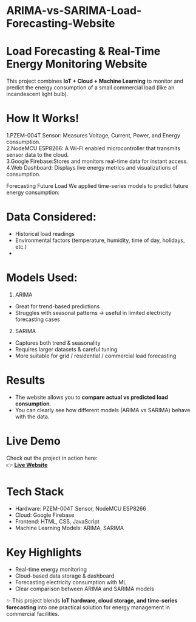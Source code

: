 # ARIMA-vs-SARIMA-Load-Forecasting-Website
# Load Forecasting & Real-Time Energy Monitoring Website

This project combines **IoT + Cloud + Machine Learning** to monitor and predict the energy consumption of a small commercial load (like an incandescent light bulb).  

# How It Works!
1.PZEM-004T Sensor: Measures Voltage, Current, Power, and Energy consumption.  
2.NodeMCU ESP8266: A Wi-Fi enabled microcontroller that transmits sensor data to the cloud.  
3.Google Firebase:Stores and monitors real-time data for instant access.  
4.Web Dashboard: Displays live energy metrics and visualizations of consumption.  

Forecasting Future Load
We applied time-series models to predict future energy consumption:

# Data Considered:
  - Historical load readings  
  - Environmental factors (temperature, humidity, time of day, holidays, etc.)
  - 
# Models Used: 
 1. ARIMA 
  - Great for trend-based predictions  
  - Struggles with seasonal patterns → useful in limited electricity forecasting cases  
 2. SARIMA 
  - Captures both trend & seasonality  
  -  Requires larger datasets & careful tuning  
  -  More suitable for grid / residential / commercial load forecasting  


# Results
- The website allows you to **compare actual vs predicted load consumption**.  
- You can clearly see how different models (ARIMA vs SARIMA) behave with the data.  



# Live Demo
Check out the project in action here:  
👉 [**Live Website**](https://your-username.github.io/my-website/)  



# Tech Stack
- Hardware: PZEM-004T Sensor, NodeMCU ESP8266  
- Cloud: Google Firebase  
- Frontend: HTML, CSS, JavaScript  
- Machine Learning Models: ARIMA, SARIMA  


# Key Highlights
- Real-time energy monitoring  
- Cloud-based data storage & dashboard  
- Forecasting electricity consumption with ML  
- Clear comparison between ARIMA and SARIMA models  


✨ This project blends **IoT hardware, cloud storage, and time-series forecasting** into one practical solution for energy management in commercial facilities.  

